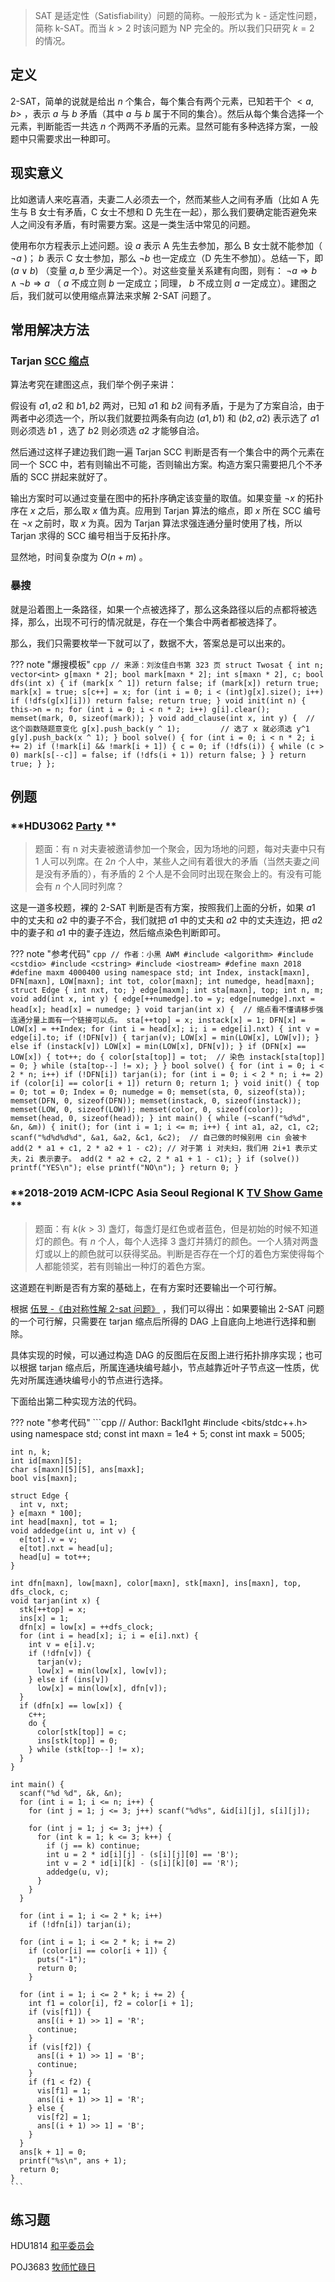 > SAT 是适定性（Satisfiability）问题的简称。一般形式为 k - 适定性问题，简称 k-SAT。而当 $k>2$ 时该问题为 NP 完全的。所以我们只研究 $k=2$ 的情况。

## 定义

2-SAT，简单的说就是给出 $n$ 个集合，每个集合有两个元素，已知若干个 $<a,b>$ ，表示 $a$ 与 $b$ 矛盾（其中 $a$ 与 $b$ 属于不同的集合）。然后从每个集合选择一个元素，判断能否一共选 $n$ 个两两不矛盾的元素。显然可能有多种选择方案，一般题中只需要求出一种即可。

## 现实意义

比如邀请人来吃喜酒，夫妻二人必须去一个，然而某些人之间有矛盾（比如 A 先生与 B 女士有矛盾，C 女士不想和 D 先生在一起），那么我们要确定能否避免来人之间没有矛盾，有时需要方案。这是一类生活中常见的问题。

使用布尔方程表示上述问题。设 $a$ 表示 A 先生去参加，那么 B 女士就不能参加（ $\neg a$ )； $b$ 表示 C 女士参加，那么 $\neg b$ 也一定成立（D 先生不参加）。总结一下，即 $(a \vee b)$ （变量 $a, b$ 至少满足一个）。对这些变量关系建有向图，则有： $\neg a\Rightarrow b\wedge\neg b\Rightarrow a$ （ $a$ 不成立则 $b$ 一定成立；同理， $b$ 不成立则 $a$ 一定成立）。建图之后，我们就可以使用缩点算法来求解 2-SAT 问题了。

## 常用解决方法

### Tarjan [SCC 缩点](./scc.md) 

算法考究在建图这点，我们举个例子来讲：

假设有 ${a1,a2}$ 和 ${b1,b2}$ 两对，已知 $a1$ 和 $b2$ 间有矛盾，于是为了方案自洽，由于两者中必须选一个，所以我们就要拉两条有向边 $(a1,b1)$ 和 $(b2,a2)$ 表示选了 $a1$ 则必须选 $b1$ ，选了 $b2$ 则必须选 $a2$ 才能够自洽。

然后通过这样子建边我们跑一遍 Tarjan SCC 判断是否有一个集合中的两个元素在同一个 SCC 中，若有则输出不可能，否则输出方案。构造方案只需要把几个不矛盾的 SCC 拼起来就好了。

输出方案时可以通过变量在图中的拓扑序确定该变量的取值。如果变量 $\neg x$ 的拓扑序在 $x$ 之后，那么取 $x$ 值为真。应用到 Tarjan 算法的缩点，即 $x$ 所在 SCC 编号在 $\neg x$ 之前时，取 $x$ 为真。因为 Tarjan 算法求强连通分量时使用了栈，所以 Tarjan 求得的 SCC 编号相当于反拓扑序。

显然地，时间复杂度为 $O(n+m)$ 。

### 暴搜

就是沿着图上一条路径，如果一个点被选择了，那么这条路径以后的点都将被选择，那么，出现不可行的情况就是，存在一个集合中两者都被选择了。

那么，我们只需要枚举一下就可以了，数据不大，答案总是可以出来的。

??? note "爆搜模板"
    ```cpp
    // 来源：刘汝佳白书第 323 页
    struct Twosat {
      int n;
      vector<int> g[maxn * 2];
      bool mark[maxn * 2];
      int s[maxn * 2], c;
      bool dfs(int x) {
        if (mark[x ^ 1]) return false;
        if (mark[x]) return true;
        mark[x] = true;
        s[c++] = x;
        for (int i = 0; i < (int)g[x].size(); i++)
          if (!dfs(g[x][i])) return false;
        return true;
      }
      void init(int n) {
        this->n = n;
        for (int i = 0; i < n * 2; i++) g[i].clear();
        memset(mark, 0, sizeof(mark));
      }
      void add_clause(int x, int y) {  // 这个函数随题意变化
        g[x].push_back(y ^ 1);         // 选了 x 就必须选 y^1
        g[y].push_back(x ^ 1);
      }
      bool solve() {
        for (int i = 0; i < n * 2; i += 2)
          if (!mark[i] && !mark[i + 1]) {
            c = 0;
            if (!dfs(i)) {
              while (c > 0) mark[s[--c]] = false;
              if (!dfs(i + 1)) return false;
            }
          }
        return true;
      }
    };
    ```

## 例题

###  **HDU3062 [Party](http://acm.hdu.edu.cn/showproblem.php?pid=3062) ** 

> 题面：有 n 对夫妻被邀请参加一个聚会，因为场地的问题，每对夫妻中只有 $1$ 人可以列席。在 $2n$ 个人中，某些人之间有着很大的矛盾（当然夫妻之间是没有矛盾的），有矛盾的 $2$ 个人是不会同时出现在聚会上的。有没有可能会有 $n$ 个人同时列席？

这是一道多校题，裸的 2-SAT 判断是否有方案，按照我们上面的分析，如果 $a1$ 中的丈夫和 $a2$ 中的妻子不合，我们就把 $a1$ 中的丈夫和 $a2$ 中的丈夫连边，把 $a2$ 中的妻子和 $a1$ 中的妻子连边，然后缩点染色判断即可。

??? note "参考代码"
    ```cpp
    // 作者：小黑 AWM
    #include <algorithm>
    #include <cstdio>
    #include <cstring>
    #include <iostream>
    #define maxn 2018
    #define maxm 4000400
    using namespace std;
    int Index, instack[maxn], DFN[maxn], LOW[maxn];
    int tot, color[maxn];
    int numedge, head[maxn];
    struct Edge {
      int nxt, to;
    } edge[maxm];
    int sta[maxn], top;
    int n, m;
    void add(int x, int y) {
      edge[++numedge].to = y;
      edge[numedge].nxt = head[x];
      head[x] = numedge;
    }
    void tarjan(int x) {  // 缩点看不懂请移步强连通分量上面有一个链接可以点。
      sta[++top] = x;
      instack[x] = 1;
      DFN[x] = LOW[x] = ++Index;
      for (int i = head[x]; i; i = edge[i].nxt) {
        int v = edge[i].to;
        if (!DFN[v]) {
          tarjan(v);
          LOW[x] = min(LOW[x], LOW[v]);
        } else if (instack[v])
          LOW[x] = min(LOW[x], DFN[v]);
      }
      if (DFN[x] == LOW[x]) {
        tot++;
        do {
          color[sta[top]] = tot;  // 染色
          instack[sta[top]] = 0;
        } while (sta[top--] != x);
      }
    }
    bool solve() {
      for (int i = 0; i < 2 * n; i++)
        if (!DFN[i]) tarjan(i);
      for (int i = 0; i < 2 * n; i += 2)
        if (color[i] == color[i + 1]) return 0;
      return 1;
    }
    void init() {
      top = 0;
      tot = 0;
      Index = 0;
      numedge = 0;
      memset(sta, 0, sizeof(sta));
      memset(DFN, 0, sizeof(DFN));
      memset(instack, 0, sizeof(instack));
      memset(LOW, 0, sizeof(LOW));
      memset(color, 0, sizeof(color));
      memset(head, 0, sizeof(head));
    }
    int main() {
      while (~scanf("%d%d", &n, &m)) {
        init();
        for (int i = 1; i <= m; i++) {
          int a1, a2, c1, c2;
          scanf("%d%d%d%d", &a1, &a2, &c1, &c2);  // 自己做的时候别用 cin 会被卡
          add(2 * a1 + c1, 2 * a2 + 1 - c2);
          // 对于第 i 对夫妇，我们用 2i+1 表示丈夫，2i 表示妻子。
          add(2 * a2 + c2, 2 * a1 + 1 - c1);
        }
        if (solve())
          printf("YES\n");
        else
          printf("NO\n");
      }
      return 0;
    }
    ```

###  **2018-2019 ACM-ICPC Asia Seoul Regional K [TV Show Game](http://codeforces.com/gym/101987) ** 

> 题面：有 $k(k>3)$ 盏灯，每盏灯是红色或者蓝色，但是初始的时候不知道灯的颜色。有 $n$ 个人，每个人选择 3 盏灯并猜灯的颜色。一个人猜对两盏灯或以上的颜色就可以获得奖品。判断是否存在一个灯的着色方案使得每个人都能领奖，若有则输出一种灯的着色方案。

这道题在判断是否有方案的基础上，在有方案时还要输出一个可行解。

根据 [伍昱 -《由对称性解 2-sat 问题》](https://wenku.baidu.com/view/31fd7200bed5b9f3f90f1ce2.html) ，我们可以得出：如果要输出 2-SAT 问题的一个可行解，只需要在 tarjan 缩点后所得的 DAG 上自底向上地进行选择和删除。

具体实现的时候，可以通过构造 DAG 的反图后在反图上进行拓扑排序实现；也可以根据 tarjan 缩点后，所属连通块编号越小，节点越靠近叶子节点这一性质，优先对所属连通块编号小的节点进行选择。

下面给出第二种实现方法的代码。

??? note "参考代码"
    ```cpp
    // Author: Backl1ght
    #include <bits/stdc++.h>
    using namespace std;
    const int maxn = 1e4 + 5;
    const int maxk = 5005;
    
    int n, k;
    int id[maxn][5];
    char s[maxn][5][5], ans[maxk];
    bool vis[maxn];
    
    struct Edge {
      int v, nxt;
    } e[maxn * 100];
    int head[maxn], tot = 1;
    void addedge(int u, int v) {
      e[tot].v = v;
      e[tot].nxt = head[u];
      head[u] = tot++;
    }
    
    int dfn[maxn], low[maxn], color[maxn], stk[maxn], ins[maxn], top, dfs_clock, c;
    void tarjan(int x) {
      stk[++top] = x;
      ins[x] = 1;
      dfn[x] = low[x] = ++dfs_clock;
      for (int i = head[x]; i; i = e[i].nxt) {
        int v = e[i].v;
        if (!dfn[v]) {
          tarjan(v);
          low[x] = min(low[x], low[v]);
        } else if (ins[v])
          low[x] = min(low[x], dfn[v]);
      }
      if (dfn[x] == low[x]) {
        c++;
        do {
          color[stk[top]] = c;
          ins[stk[top]] = 0;
        } while (stk[top--] != x);
      }
    }
    
    int main() {
      scanf("%d %d", &k, &n);
      for (int i = 1; i <= n; i++) {
        for (int j = 1; j <= 3; j++) scanf("%d%s", &id[i][j], s[i][j]);
    
        for (int j = 1; j <= 3; j++) {
          for (int k = 1; k <= 3; k++) {
            if (j == k) continue;
            int u = 2 * id[i][j] - (s[i][j][0] == 'B');
            int v = 2 * id[i][k] - (s[i][k][0] == 'R');
            addedge(u, v);
          }
        }
      }
    
      for (int i = 1; i <= 2 * k; i++)
        if (!dfn[i]) tarjan(i);
    
      for (int i = 1; i <= 2 * k; i += 2)
        if (color[i] == color[i + 1]) {
          puts("-1");
          return 0;
        }
    
      for (int i = 1; i <= 2 * k; i += 2) {
        int f1 = color[i], f2 = color[i + 1];
        if (vis[f1]) {
          ans[(i + 1) >> 1] = 'R';
          continue;
        }
        if (vis[f2]) {
          ans[(i + 1) >> 1] = 'B';
          continue;
        }
        if (f1 < f2) {
          vis[f1] = 1;
          ans[(i + 1) >> 1] = 'R';
        } else {
          vis[f2] = 1;
          ans[(i + 1) >> 1] = 'B';
        }
      }
      ans[k + 1] = 0;
      printf("%s\n", ans + 1);
      return 0;
    }
    ```

## 练习题

HDU1814 [和平委员会](http://acm.hdu.edu.cn/showproblem.php?pid=1814) 

POJ3683 [牧师忙碌日](http://poj.org/problem?id=3683) 
